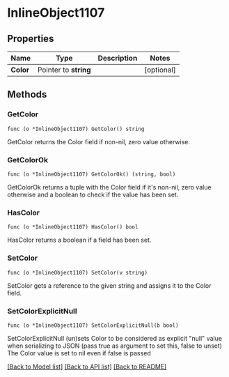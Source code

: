 # InlineObject1107

## Properties

Name | Type | Description | Notes
------------ | ------------- | ------------- | -------------
**Color** | Pointer to **string** |  | [optional] 

## Methods

### GetColor

`func (o *InlineObject1107) GetColor() string`

GetColor returns the Color field if non-nil, zero value otherwise.

### GetColorOk

`func (o *InlineObject1107) GetColorOk() (string, bool)`

GetColorOk returns a tuple with the Color field if it's non-nil, zero value otherwise
and a boolean to check if the value has been set.

### HasColor

`func (o *InlineObject1107) HasColor() bool`

HasColor returns a boolean if a field has been set.

### SetColor

`func (o *InlineObject1107) SetColor(v string)`

SetColor gets a reference to the given string and assigns it to the Color field.

### SetColorExplicitNull

`func (o *InlineObject1107) SetColorExplicitNull(b bool)`

SetColorExplicitNull (un)sets Color to be considered as explicit "null" value
when serializing to JSON (pass true as argument to set this, false to unset)
The Color value is set to nil even if false is passed

[[Back to Model list]](../README.md#documentation-for-models) [[Back to API list]](../README.md#documentation-for-api-endpoints) [[Back to README]](../README.md)


